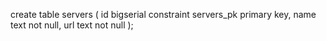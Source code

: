 create table servers
(
id   bigserial
constraint servers_pk
primary key,
name text not null,
url  text not null
);